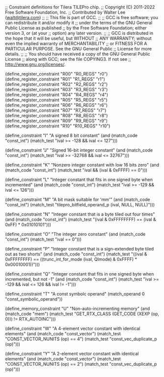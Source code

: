 ;; Constraint definitions for Tilera TILEPro chip.
;; Copyright (C) 2011-2022 Free Software Foundation, Inc.
;; Contributed by Walter Lee (walt@tilera.com)
;;
;; This file is part of GCC.
;;
;; GCC is free software; you can redistribute it and/or modify it
;; under the terms of the GNU General Public License as published
;; by the Free Software Foundation; either version 3, or (at your
;; option) any later version.
;;
;; GCC is distributed in the hope that it will be useful, but WITHOUT
;; ANY WARRANTY; without even the implied warranty of MERCHANTABILITY
;; or FITNESS FOR A PARTICULAR PURPOSE.  See the GNU General Public
;; License for more details.
;;
;; You should have received a copy of the GNU General Public License
;; along with GCC; see the file COPYING3.  If not see
;; <http://www.gnu.org/licenses/>.

(define_register_constraint "R00" "R0_REGS"  "r0")
(define_register_constraint "R01" "R1_REGS"  "r1")
(define_register_constraint "R02" "R2_REGS"  "r2")
(define_register_constraint "R03" "R3_REGS"  "r3")
(define_register_constraint "R04" "R4_REGS"  "r4")
(define_register_constraint "R05" "R5_REGS"  "r5")
(define_register_constraint "R06" "R6_REGS"  "r6")
(define_register_constraint "R07" "R7_REGS"  "r7")
(define_register_constraint "R08" "R8_REGS"  "r8")
(define_register_constraint "R09" "R9_REGS"  "r9")
(define_register_constraint "R10" "R10_REGS" "r10")

(define_constraint "I"
  "A signed 8 bit constant"
  (and (match_code "const_int")
       (match_test "ival >= -128 && ival <= 127")))

(define_constraint "J"
  "Signed 16-bit integer constant"
  (and (match_code "const_int")
       (match_test "ival >= -32768 && ival <= 32767")))

(define_constraint "K"
  "Nonzero integer constant with low 16 bits zero"
  (and (match_code "const_int")
       (match_test "ival && (ival & 0xFFFF) == 0")))

(define_constraint "L"
  "Integer constant that fits in one signed byte when incremented"
  (and (match_code "const_int")
       (match_test "ival >= -129 && ival <= 126")))

(define_constraint "M"
  "A bit mask suitable for 'mm'"
  (and (match_code "const_int")
       (match_test "tilepro_bitfield_operand_p (ival, NULL, NULL)")))

(define_constraint "N"
  "Integer constant that is a byte tiled out four times"
  (and (match_code "const_int")
       (match_test "(ival & 0xFFFFFFFF) == (ival & 0xFF) * 0x01010101")))

(define_constraint "O"
 "The integer zero constant"
 (and (match_code "const_int")
      (match_test "ival == 0")))

(define_constraint "P"
  "Integer constant that is a sign-extended byte tiled out as two shorts"
  (and (match_code "const_int")
       (match_test "((ival & 0xFFFFFFFF)
                     == ((trunc_int_for_mode (ival, QImode) & 0xFFFF)
                         * 0x00010001))")))

(define_constraint "Q"
  "Integer constant that fits in one signed byte when incremented, but not -1"
  (and (match_code "const_int")
       (match_test "ival >= -129 && ival <= 126 && ival != -1")))

(define_constraint "T"
  "A const symbolc operand"
  (match_operand 0 "const_symbolic_operand"))

(define_memory_constraint "U"
  "Non-auto-incrementing memory"
  (and (match_code "mem")
       (match_test "GET_RTX_CLASS (GET_CODE (XEXP (op, 0))) != RTX_AUTOINC")))

(define_constraint "W"
  "A 4-element vector constant with identical elements"
  (and (match_code "const_vector")
       (match_test "CONST_VECTOR_NUNITS (op) == 4")
       (match_test "const_vec_duplicate_p (op)")))

(define_constraint "Y"
  "A 2-element vector constant with identical elements"
  (and (match_code "const_vector")
       (match_test "CONST_VECTOR_NUNITS (op) == 2")
       (match_test "const_vec_duplicate_p (op)")))
